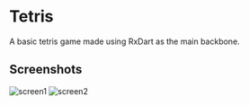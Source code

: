 # Tetris

A basic tetris game made using RxDart as the main backbone.

## Screenshots
![screen1](https://user-images.githubusercontent.com/10014830/177468711-76247915-1b37-4516-aedd-261494446e5e.png)
![screen2](https://user-images.githubusercontent.com/10014830/177468869-506925c5-ab80-4bbf-931b-00e0896d7f6a.png)
